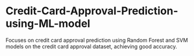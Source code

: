 # Credit-Card-Approval-Prediction-using-ML-model
Focuses on credit card approval prediction using Random Forest and SVM models on the credit card approval dataset, achieving good accuracy.
